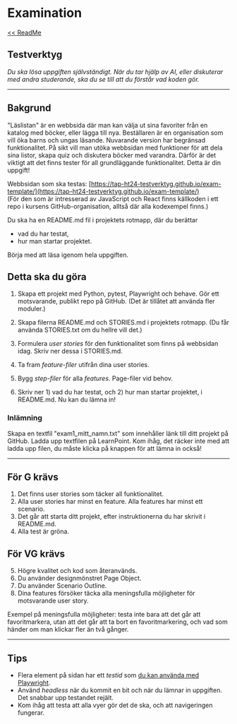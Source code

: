 # Examination

[<< ReadMe](/README.md)

## Testverktyg

_Du ska lösa uppgiften självständigt. När du tar hjälp av AI, eller diskuterar med andra studerande, ska du se till att du förstår vad koden gör._

---

## Bakgrund

"Läslistan" är en webbsida där man kan välja ut sina favoriter från en katalog med böcker, eller lägga till nya. Beställaren är en organisation som vill öka barns och ungas läsande. Nuvarande version har begränsad funktionalitet. På sikt vill man utöka webbsidan med funktioner för att dela sina listor, skapa quiz och diskutera böcker med varandra. Därför är det viktigt att det finns tester för all grundläggande funktionalitet. Detta är din uppgift!

Webbsidan som ska testas: [https://tap-ht24-testverktyg.github.io/exam-template/](https://tap-ht24-testverktyg.github.io/exam-template/)  
(För den som är intresserad av JavaScript och React finns källkoden i ett repo i kursens GitHub-organisation, alltså där alla kodexempel finns.)

Du ska ha en README.md fil i projektets rotmapp, där du berättar

- vad du har testat,
- hur man startar projektet.

Börja med att läsa igenom hela uppgiften.

## Detta ska du göra

1. Skapa ett projekt med Python, pytest, Playwright och behave. Gör ett motsvarande, publikt repo på GitHub. (Det är tillåtet att använda fler moduler.)

2. Skapa filerna README.md och STORIES.md i projektets rotmapp. (Du får använda STORIES.txt om du hellre vill det.)

3. Formulera _user stories_ för den funktionalitet som finns på webbsidan idag. Skriv ner dessa i STORIES.md.

4. Ta fram _feature-filer_ utifrån dina user stories.

5. Bygg _step-filer_ för alla _features_. Page-filer vid behov.

6. Skriv ner 1\) vad du har testat, och 2\) hur man startar projektet, i README.md. Nu kan du lämna in!

### Inlämning

Skapa en textfil "exam1_mitt_namn.txt" som innehåller länk till ditt projekt på GitHub. Ladda upp textfilen på LearnPoint. Kom ihåg, det räcker inte med att ladda upp filen, du måste klicka på knappen för att lämna in också\!

---

## För G krävs

1. Det finns user stories som täcker all funktionalitet.
2. Alla user stories har minst en feature. Alla features har minst ett scenario.
3. Det går att starta ditt projekt, efter instruktionerna du har skrivit i README.md.
4. Alla test är gröna.

## För VG krävs

5. Högre kvalitet och kod som återanvänds.
6. Du använder designmönstret Page Object.
7. Du använder Scenario Outline.
8. Dina features försöker täcka alla meningsfulla möjligheter för motsvarande user story.

Exempel på meningsfulla möjligheter: testa inte bara att det går att favoritmarkera, utan att det går att ta bort en favoritmarkering, och vad som händer om man klickar fler än två gånger.

---

## Tips

- Flera element på sidan har ett _testid_ som [du kan använda med Playwright](https://playwright.dev/docs/locators#locate-by-test-id).
- Använd _headless_ när du kommit en bit och när du lämnar in uppgiften. Det snabbar upp testandet rejält.
- Kom ihåg att testa att alla vyer gör det de ska, och att navigeringen fungerar.
